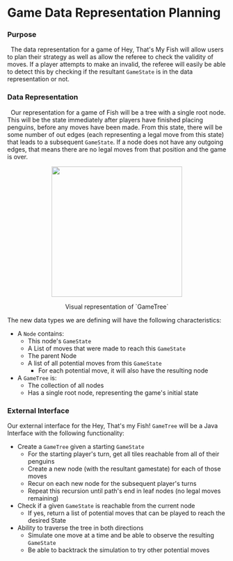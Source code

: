 # Game Data Representation Planning

### Purpose
&nbsp;&nbsp;The data representation for a game of Hey, That's My Fish will allow
users to plan their strategy as well as allow the referee to check the validity
of moves. If a player attempts to make an invalid, the referee will easily be able
to detect this by checking if the resultant `GameState` is in the data
representation or not.

### Data Representation
&nbsp;&nbsp;Our representation for a game of Fish will be a tree with a single
root node. This will be the state immediately after players have finished placing
penguins, before any moves have been made. From this state, there will be
some number of out edges (each representing a legal move from this state) that
leads to a subsequent `GameState`. If a node does not have any outgoing edges,
that means there are no legal moves from that position and the game is over.

<div align="center">
    <img src="https://github.ccs.neu.edu/CS4500-F20/sundown/blob/master/Fish/Common/images/gameData.png" width="300"/>
    <p>Visual representation of `GameTree`</p>
</div>

The new data types we are defining will have the following characteristics:
* A `Node` contains:
  * This node's `GameState`
  * A List of moves that were made to reach this `GameState`
  * The parent Node
  * A list of all potential moves from this `GameState`
    * For each potential move, it will also have the resulting node
* A `GameTree` is:
  * The collection of all nodes
  * Has a single root node, representing the game's initial state


### External Interface

Our external interface for the Hey, That's my Fish! `GameTree` will be a
Java Interface with the following functionality:

* Create a `GameTree` given a starting `GameState`
  * For the starting player's turn, get all tiles reachable from all of their penguins
  * Create a new node (with the resultant gamestate) for each of those moves
  * Recur on each new node for the subsequent player's turns
  * Repeat this recursion until path's end in leaf nodes (no legal moves remaining)
* Check if a given `GameState` is reachable from the current node
  * If yes, return a list of potential moves that can be played to reach the
  desired State
* Ability to traverse the tree in both directions
  * Simulate one move at a time and be able to observe the resulting `GameState`
  * Be able to backtrack the simulation to try other potential moves
